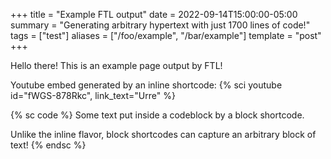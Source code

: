 +++
title = "Example FTL output"
date = 2022-09-14T15:00:00-05:00
summary = "Generating arbitrary hypertext with just 1700 lines of code!"
tags = ["test"]
aliases = ["/foo/example", "/bar/example"]
template = "post"
+++

Hello there! This is an example page output by FTL!

Youtube embed generated by an inline shortcode: 
{% sci youtube id="fWGS-878Rkc", link_text="Urre" %}

{% sc code %}
Some text put inside a codeblock by a block shortcode.

Unlike the inline flavor, block shortcodes can capture an arbitrary block of text!
{% endsc %}